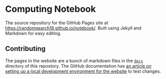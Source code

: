 # Computing Notebook

The source repository for the GitHub Pages site at <https://randomsearch18.github.io/notebook/>. Built using Jekyll and Markdown for easy editing.

## Contributing

The pages in the website are a bunch of markdown files in the [`docs`](/docs) directory of this repostory. The GitHub documentation has [an article on setting up a local development environment for the website](https://docs.github.com/en/pages/setting-up-a-github-pages-site-with-jekyll/testing-your-github-pages-site-locally-with-jekyll) to test changes.
